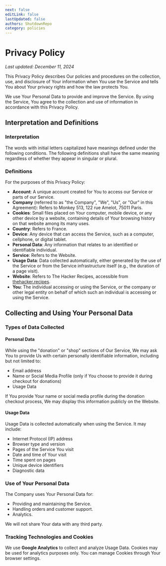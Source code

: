 ```yaml
---
next: false
editLink: false
lastUpdated: false
authors: ShutdownRepo
category: policies
---
```


# Privacy Policy

_Last updated: December 11, 2024_

This Privacy Policy describes Our policies and procedures on the collection, use, and disclosure of Your information when You use the Service and tells You about Your privacy rights and how the law protects You.

We use Your Personal Data to provide and improve the Service. By using the Service, You agree to the collection and use of information in accordance with this Privacy Policy.

## Interpretation and Definitions

### Interpretation

The words with initial letters capitalized have meanings defined under the following conditions. The following definitions shall have the same meaning regardless of whether they appear in singular or plural.

### Definitions

For the purposes of this Privacy Policy:

- **Account**: A unique account created for You to access our Service or parts of our Service.
- **Company** (referred to as "the Company", "We", "Us", or "Our" in this Agreement): Refers to Monkey 513, 122 rue Amelot, 75011 Paris.
- **Cookies**: Small files placed on Your computer, mobile device, or any other device by a website, containing details of Your browsing history on that website among its many uses.
- **Country**: Refers to France.
- **Device**: Any device that can access the Service, such as a computer, cellphone, or digital tablet.
- **Personal Data**: Any information that relates to an identified or identifiable individual.
- **Service**: Refers to the Website.
- **Usage Data**: Data collected automatically, either generated by the use of the Service or from the Service infrastructure itself (e.g., the duration of a page visit).
- **Website**: Refers to The Hacker Recipes, accessible from [thehacker.recipes](https://thehacker.recipes).
- **You**: The individual accessing or using the Service, or the company or other legal entity on behalf of which such an individual is accessing or using the Service.

## Collecting and Using Your Personal Data

### Types of Data Collected

#### Personal Data

While using the "donation" or "shop" sections of Our Service, We may ask You to provide Us with certain personally identifiable information, including but not limited to:

- Email address
- Name or Social Media Profile (only if You choose to provide it during checkout for donations)
- Usage Data

If You provide Your name or social media profile during the donation checkout process, We may display this information publicly on the Website.

#### Usage Data

Usage Data is collected automatically when using the Service. It may include:

- Internet Protocol (IP) address
- Browser type and version
- Pages of the Service You visit
- Date and time of Your visit
- Time spent on pages
- Unique device identifiers
- Diagnostic data

### Use of Your Personal Data

The Company uses Your Personal Data for:

- Providing and maintaining the Service.
- Handling orders and customer support.
- Analytics.

We will not share Your data with any third party.

### Tracking Technologies and Cookies

We use **Google Analytics** to collect and analyze Usage Data. Cookies may be used for analytics purposes only. You can manage Cookies through Your browser settings.